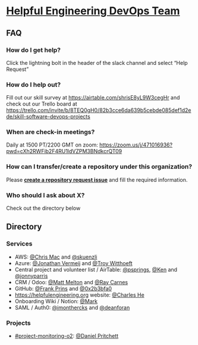 # [Helpful Engineering DevOps Team](https://helpfulengineering.slack.com/archives/CV54M16QH)

## FAQ

### How do I get help?

Click the lightning bolt in the header of the slack channel and select “Help Request”

### How do I help out?

Fill out our skill survey at https://airtable.com/shrisE8yL9W3cegHr and check out our Trello board at https://trello.com/invite/b/8TEQ0gH0/82b3cce6da639b5cebde085def1d2ede/skill-software-devops-projects

### When are check-in meetings?

Daily at 1500 PT/2200 GMT on zoom: https://zoom.us/j/471016936?pwd=cXh2RWFib2F4RU1ldVZPM3BNdkcrQT09

### How can I transfer/create a repository under this organization?

Please **[create a repository request issue](https://github.com/helpfulengineering/devops/issues/new?assignees=0x2b3bfa0%2C+PrinsFrank&labels=repository+request&template=repository-request.md&title=Repository+request%3A+%5Bproject-name%5D)** and fill the required information.

### Who should I ask about X?

Check out the directory below

## Directory

### Services

- AWS: [@Chris Mac](https://helpfulengineering.slack.com/team/U0101D9734M) and [@skuenzli](https://helpfulengineering.slack.com/team/UV4C6N0M9)
- Azure: [@Jonathan Vermeij](https://helpfulengineering.slack.com/team/UV40B6S82) and [@Troy Witthoeft](https://helpfulengineering.slack.com/team/UUXNLFC83)
- Central project and volunteer list / AirTable: [@psprings](https://helpfulengineering.slack.com/team/U010AK510F2), [@Ken](https://helpfulengineering.slack.com/team/U0105RNGQC9) and [@jonnyparris](https://helpfulengineering.slack.com/team/U0104HLHP8E)
- CRM / Odoo: [@Matt Melton](https://helpfulengineering.slack.com/team/U0109QJ8ALV) and [@Ray Carnes](https://helpfulengineering.slack.com/team/U010HQK88MU)
- GitHub: [@Frank Prins](https://helpfulengineering.slack.com/team/U010740NECE) and [@0x2b3bfa0](https://helpfulengineering.slack.com/team/U0103B34HGR)
- https://helpfulengineering.org website: [@Charles He](https://helpfulengineering.slack.com/team/UUSFSSUTD)
- Onboarding Wiki / Notion: [@Mark](https://helpfulengineering.slack.com/team/UVB7QETA7)
- SAML / Auth0: [@imonthercks](https://helpfulengineering.slack.com/team/U01063BPVHV) and [@deanforan](https://helpfulengineering.slack.com/team/U0103HBR7K4)

### Projects
- [\#project-monitoring-o2](https://helpfulengineering.slack.com/archives/CV52VNTJM): [@Daniel Pritchett](https://helpfulengineering.slack.com/team/UVACS1MFF)
